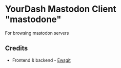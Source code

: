 # YourDash Mastodon Client "mastodone"

For browsing mastodon servers

## Credits

- Frontend & backend - [Ewsgit](https://github.com/ewsgit)
